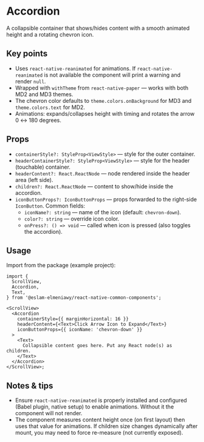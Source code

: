 # Accordion

A collapsible container that shows/hides content with a smooth animated height and a rotating chevron icon.

## Key points

- Uses `react-native-reanimated` for animations. If `react-native-reanimated` is not available the component will print a warning and render `null`.
- Wrapped with `withTheme` from `react-native-paper` — works with both MD2 and MD3 themes.
- The chevron color defaults to `theme.colors.onBackground` for MD3 and `theme.colors.text` for MD2.
- Animations: expands/collapses height with timing and rotates the arrow 0 ↔ 180 degrees.

## Props

- `containerStyle?: StyleProp<ViewStyle>` — style for the outer container.
- `headerContainerStyle?: StyleProp<ViewStyle>` — style for the header (touchable) container.
- `headerContent?: React.ReactNode` — node rendered inside the header area (left side).
- `children?: React.ReactNode` — content to show/hide inside the accordion.
- `iconButtonProps?: IconButtonProps` — props forwarded to the right-side `IconButton`. Common fields:
  - `iconName?: string` — name of the icon (default: `chevron-down`).
  - `color?: string` — override icon color.
  - `onPress?: () => void` — called when icon is pressed (also toggles the accordion).

## Usage

Import from the package (example project):

```tsx
import {
  ScrollView,
  Accordion,
  Text,
} from '@eslam-elmeniawy/react-native-common-components';

<ScrollView>
  <Accordion
    containerStyle={{ marginHorizontal: 16 }}
    headerContent={<Text>Click Arrow Icon to Expand</Text>}
    iconButtonProps={{ iconName: 'chevron-down' }}
  >
    <Text>
      Collapsible content goes here. Put any React node(s) as children.
    </Text>
  </Accordion>
</ScrollView>;
```

## Notes & tips

- Ensure `react-native-reanimated` is properly installed and configured (Babel plugin, native setup) to enable animations. Without it the component will not render.
- The component measures content height once (on first layout) then uses that value for animations. If children size changes dynamically after mount, you may need to force re-measure (not currently exposed).
